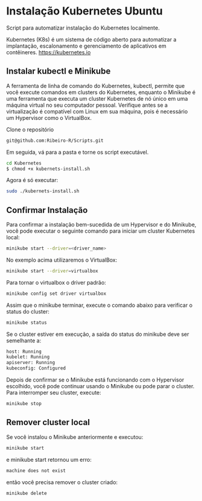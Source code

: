 # Instalação Kubernetes Ubuntu

Script para automatizar instalação do Kubernetes localmente.

Kubernetes (K8s) é um sistema de código aberto para automatizar a implantação, escalonamento e gerenciamento de aplicativos em contêineres. <https://kubernetes.io>

## Instalar kubectl e Minikube

A ferramenta de linha de comando do Kubernetes, kubectl, permite que você execute comandos em clusters do Kubernetes, enquanto o Minikube é uma ferramenta que executa um cluster Kubernetes de nó único em uma máquina virtual no seu computador pessoal. Verifique antes se a virtualização é compatível com Linux em sua máquina, pois é necessário um Hypervisor como o VirtualBox.

Clone o repositório

~~~bash
git@github.com:Ribeiro-R/Scripts.git
~~~

Em seguida, vá para a pasta e torne os script executável.

~~~bash
cd Kubernetes
$ chmod +x kubernets-install.sh
~~~

Agora é só executar:

~~~bash
sudo ./kubernets-install.sh
~~~

## Confirmar Instalação

Para confirmar a instalação bem-sucedida de um Hypervisor e do Minikube, você pode executar o seguinte comando para iniciar um cluster Kubernetes local:

~~~bash
minikube start --driver=<driver_name>
~~~

No exemplo acima utilizaremos o VirtualBox:

~~~bash
minikube start --driver=virtualbox
~~~

Para tornar o virtualbox o driver padrão:

~~~bash
minikube config set driver virtualbox
~~~

Assim que o minikube terminar, execute o comando abaixo para verificar o status do cluster:

~~~bash
minikube status
~~~

Se o cluster estiver em execução, a saída do status do minikube deve ser semelhante a:

~~~bash
host: Running
kubelet: Running
apiserver: Running
kubeconfig: Configured
~~~

Depois de confirmar se o Minikube está funcionando com o Hypervisor escolhido, você pode continuar usando o Minikube ou pode parar o cluster. Para interromper seu cluster, execute:

~~~bash
minikube stop
~~~

## Remover cluster local

Se você instalou o Minikube anteriormente e executou:

~~~bash
minikube start
~~~

e minikube start retornou um erro:

~~~bash
machine does not exist
~~~

então você precisa remover o cluster criado:

~~~bash
minikube delete
~~~
